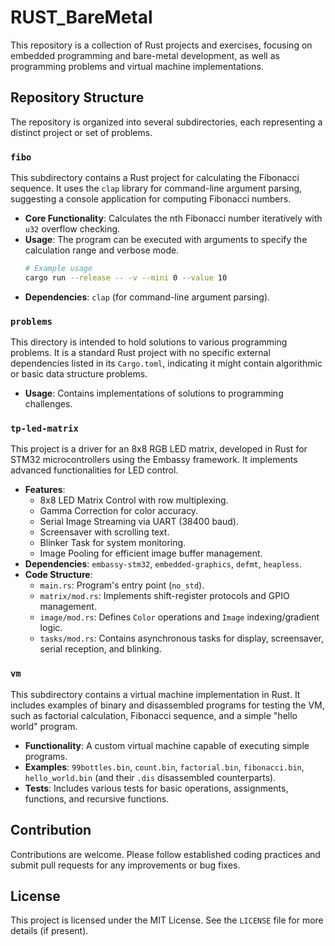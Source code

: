 # RUST_BareMetal

This repository is a collection of Rust projects and exercises, focusing on embedded programming and bare-metal development, as well as programming problems and virtual machine implementations.

## Repository Structure

The repository is organized into several subdirectories, each representing a distinct project or set of problems.

### `fibo`

This subdirectory contains a Rust project for calculating the Fibonacci sequence. It uses the `clap` library for command-line argument parsing, suggesting a console application for computing Fibonacci numbers.

*   **Core Functionality**: Calculates the nth Fibonacci number iteratively with `u32` overflow checking.
*   **Usage**: The program can be executed with arguments to specify the calculation range and verbose mode.
    ```bash
    # Example usage
    cargo run --release -- -v --mini 0 --value 10
    ```
*   **Dependencies**: `clap` (for command-line argument parsing).

### `problems`

This directory is intended to hold solutions to various programming problems. It is a standard Rust project with no specific external dependencies listed in its `Cargo.toml`, indicating it might contain algorithmic or basic data structure problems.

*   **Usage**: Contains implementations of solutions to programming challenges.

### `tp-led-matrix`

This project is a driver for an 8x8 RGB LED matrix, developed in Rust for STM32 microcontrollers using the Embassy framework. It implements advanced functionalities for LED control.

*   **Features**: 
    *   8x8 LED Matrix Control with row multiplexing.
    *   Gamma Correction for color accuracy.
    *   Serial Image Streaming via UART (38400 baud).
    *   Screensaver with scrolling text.
    *   Blinker Task for system monitoring.
    *   Image Pooling for efficient image buffer management.
*   **Dependencies**: `embassy-stm32`, `embedded-graphics`, `defmt`, `heapless`.
*   **Code Structure**: 
    *   `main.rs`: Program's entry point (`no_std`).
    *   `matrix/mod.rs`: Implements shift-register protocols and GPIO management.
    *   `image/mod.rs`: Defines `Color` operations and `Image` indexing/gradient logic.
    *   `tasks/mod.rs`: Contains asynchronous tasks for display, screensaver, serial reception, and blinking.

### `vm`

This subdirectory contains a virtual machine implementation in Rust. It includes examples of binary and disassembled programs for testing the VM, such as factorial calculation, Fibonacci sequence, and a simple "hello world" program.

*   **Functionality**: A custom virtual machine capable of executing simple programs.
*   **Examples**: `99bottles.bin`, `count.bin`, `factorial.bin`, `fibonacci.bin`, `hello_world.bin` (and their `.dis` disassembled counterparts).
*   **Tests**: Includes various tests for basic operations, assignments, functions, and recursive functions.

## Contribution

Contributions are welcome. Please follow established coding practices and submit pull requests for any improvements or bug fixes.

## License

This project is licensed under the MIT License. See the `LICENSE` file for more details (if present).


